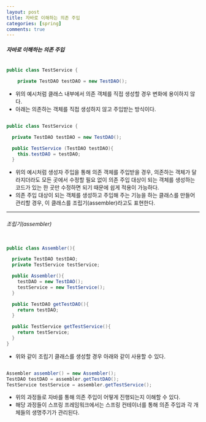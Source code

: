 ```yaml
---
layout: post
title: 자바로 이해하는 의존 주입
categories: [spring]
comments: true
---
```


##### 자바로 이해하는 의존 주입

```java

public class TestService {

    private TestDAO testDAO = new TestDAO();

```
- 위의 예시처럼 클래스 내부에서 의존 객체를 직접 생성할 경우 변화에 용이하지 않다.
- 아래는 의존하는 객체를 직접 생성하지 않고 주입받는 방식이다.

```java

public class TestService {

  private TestDAO testDAO = new TestDAO();

  public TestService (TestDAO testDAO){
    this.testDAO = testDAO;
  }

```
- 위의 예시처럼 생성자 주입을 통해 의존 객체를 주입받을 경우, 의존하는 객체가 달라지더라도 모든 곳에서 수정할 필요 없이 의존 주입 대상이 되는 객체를 생성하는 코드가 있는 한 곳만 수정하면 되기 때문에 쉽게 적용이 가능하다.
- 의존 주입 대상이 되는 객체를 생성하고 주입해 주는 기능을 하는 클래스를 만들어 관리할 경우, 이 클래스를 조립기(assembler)라고도 표현한다.

-------

###### 조립기(assembler)

```java

public class Assembler(){

  private TestDAO testDAO;
  private TestService testService;

  public Assembler(){
    testDAO = new TestDAO();
    testService = new TestService();
  }

  public TestDAO getTestDAO(){
    return testDAO;
  }

  public TestService getTestService(){
    return testService;
  }
}

```
- 위와 같이 조립기 클래스를 생성할 경우 아래와 같이 사용할 수 있다.

```java

Assembler assembler() = new Assembler();
TestDAO testDAO = assembler.getTestDAO();
TestService testService = assembler.getTestService();

```

- 위의 과정들로 자바를 통해 의존 주입이 어떻게 진행되는지 이해할 수 있다.
- 해당 과정들이 스프링 프레임워크에서는 스프링 컨테이너를 통해 의존 주입과 각 개체들의 생명주기가 관리된다.

